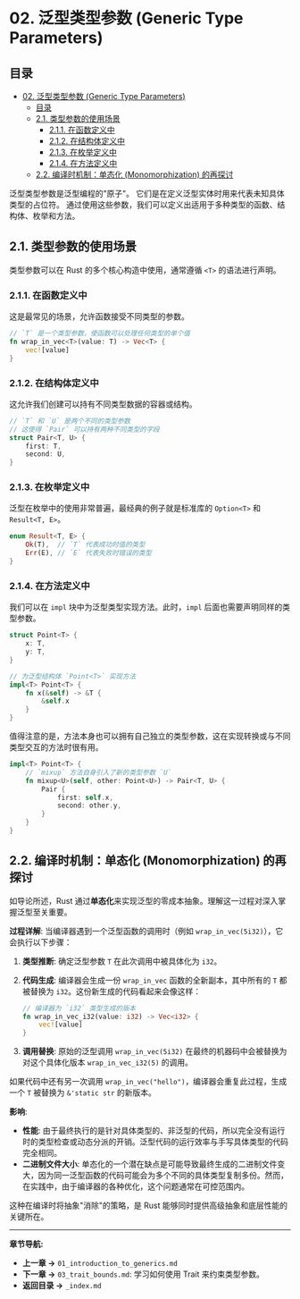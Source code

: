 # 02. 泛型类型参数 (Generic Type Parameters)

## 目录

- [02. 泛型类型参数 (Generic Type Parameters)](#02-泛型类型参数-generic-type-parameters)
  - [目录](#目录)
  - [2.1. 类型参数的使用场景](#21-类型参数的使用场景)
    - [2.1.1. 在函数定义中](#211-在函数定义中)
    - [2.1.2. 在结构体定义中](#212-在结构体定义中)
    - [2.1.3. 在枚举定义中](#213-在枚举定义中)
    - [2.1.4. 在方法定义中](#214-在方法定义中)
  - [2.2. 编译时机制：单态化 (Monomorphization) 的再探讨](#22-编译时机制单态化-monomorphization-的再探讨)

泛型类型参数是泛型编程的"原子"。
它们是在定义泛型实体时用来代表未知具体类型的占位符。
通过使用这些参数，我们可以定义出适用于多种类型的函数、结构体、枚举和方法。

## 2.1. 类型参数的使用场景

类型参数可以在 Rust 的多个核心构造中使用，通常遵循 `<T>` 的语法进行声明。

### 2.1.1. 在函数定义中

这是最常见的场景，允许函数接受不同类型的参数。

```rust
// `T` 是一个类型参数，使函数可以处理任何类型的单个值
fn wrap_in_vec<T>(value: T) -> Vec<T> {
    vec![value]
}
```

### 2.1.2. 在结构体定义中

这允许我们创建可以持有不同类型数据的容器或结构。

```rust
// `T` 和 `U` 是两个不同的类型参数
// 这使得 `Pair` 可以持有两种不同类型的字段
struct Pair<T, U> {
    first: T,
    second: U,
}
```

### 2.1.3. 在枚举定义中

泛型在枚举中的使用非常普遍，最经典的例子就是标准库的 `Option<T>` 和 `Result<T, E>`。

```rust
enum Result<T, E> {
    Ok(T),  // `T` 代表成功时值的类型
    Err(E), // `E` 代表失败时错误的类型
}
```

### 2.1.4. 在方法定义中

我们可以在 `impl` 块中为泛型类型实现方法。此时，`impl` 后面也需要声明同样的类型参数。

```rust
struct Point<T> {
    x: T,
    y: T,
}

// 为泛型结构体 `Point<T>` 实现方法
impl<T> Point<T> {
    fn x(&self) -> &T {
        &self.x
    }
}
```

值得注意的是，方法本身也可以拥有自己独立的类型参数，这在实现转换或与不同类型交互的方法时很有用。

```rust
impl<T> Point<T> {
    // `mixup` 方法自身引入了新的类型参数 `U`
    fn mixup<U>(self, other: Point<U>) -> Pair<T, U> {
        Pair {
            first: self.x,
            second: other.y,
        }
    }
}
```

## 2.2. 编译时机制：单态化 (Monomorphization) 的再探讨

如导论所述，Rust 通过**单态化**来实现泛型的零成本抽象。理解这一过程对深入掌握泛型至关重要。

**过程详解**:
当编译器遇到一个泛型函数的调用时（例如 `wrap_in_vec(5i32)`），它会执行以下步骤：

1. **类型推断**: 确定泛型参数 `T` 在此次调用中被具体化为 `i32`。
2. **代码生成**: 编译器会生成一份 `wrap_in_vec` 函数的全新副本，其中所有的 `T` 都被替换为 `i32`。这份新生成的代码看起来会像这样：

    ```rust
    // 编译器为 `i32` 类型生成的版本
    fn wrap_in_vec_i32(value: i32) -> Vec<i32> {
        vec![value]
    }
    ```

3. **调用替换**: 原始的泛型调用 `wrap_in_vec(5i32)` 在最终的机器码中会被替换为对这个具体化版本 `wrap_in_vec_i32(5)` 的调用。

如果代码中还有另一次调用 `wrap_in_vec("hello")`，编译器会重复此过程，生成一个 `T` 被替换为 `&'static str` 的新版本。

**影响**:

- **性能**: 由于最终执行的是针对具体类型的、非泛型的代码，所以完全没有运行时的类型检查或动态分派的开销。泛型代码的运行效率与手写具体类型的代码完全相同。
- **二进制文件大小**: 单态化的一个潜在缺点是可能导致最终生成的二进制文件变大，因为同一泛型函数的代码可能会为多个不同的具体类型复制多份。然而，在实践中，由于编译器的各种优化，这个问题通常在可控范围内。

这种在编译时将抽象"消除"的策略，是 Rust 能够同时提供高级抽象和底层性能的关键所在。

---

**章节导航:**

- **上一章 ->** `01_introduction_to_generics.md`
- **下一章 ->** `03_trait_bounds.md`: 学习如何使用 Trait 来约束类型参数。
- **返回目录 ->** `_index.md`
